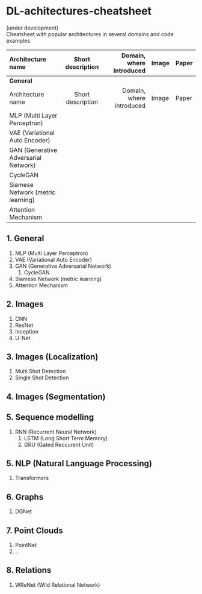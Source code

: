 # DL-achitectures-cheatsheet
(under development)  
Cheatsheet with popular architectures in several domains and code examples

| Architecture name | Short description | Domain, where introduced | Image | Paper |
| :---         |     :---:      |          ---: |   ---    |   ---    |
| **General** |  |  |  |  |
| Architecture name | Short description | Domain, where introduced | Image | Paper |
| MLP (Multi Layer Perceptron) |  |  |  |  |
| VAE (Variational Auto Encoder)  |  |  |  |  |
| GAN (Generative Adversarial Network)   |  |  |  |  |
| CycleGAN |  |  |  |  |
| Siamese Network (metric learning) |  |  |  |  |
| Attention Mechanism |  |  |  |  |


## 1. General
1. MLP (Multi Layer Perceptron)  
2. VAE (Variational Auto Encoder)  
3. GAN (Generative Adversarial Network)  
    1. CycleGAN  
4. Siamese Network (metric learning)  
5. Attention Mechanism

## 2. Images 
1. CNN  
2. ResNet  
3. Inception  
4. U-Net

## 3. Images (Localization)
1. Multi Shot Detection
2. Single Shot Detection  

## 4. Images (Segmentation)

## 5. Sequence modelling
1. RNN (Recurrent Neural Network)  
   1. LSTM (Long Short Term Memory)
   2. GRU (Gated Reccurent Unit)
    
## 5. NLP (Natural Language Processing)
1. Transformers  

## 6. Graphs
1. DGNet  

## 7. Point Clouds
1. PointNet  
2. ..  

## 8. Relations
1. WReNet (Wild Relational Network)
